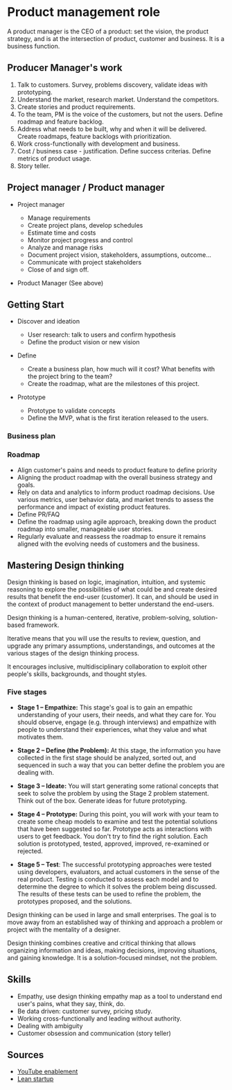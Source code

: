 # Product management role

A product manager is the CEO of a product: set the vision, the product strategy, and is at the intersection of product, customer and business. It is a business function.

## Producer Manager's work

1. Talk to customers. Survey, problems discovery, validate ideas with prototyping.
1. Understand the market, research market. Understand the competitors.
1. Create stories and product requirements.
1. To the team, PM is the voice of the customers, but not the users. Define roadmap and feature backlog.
1. Address what needs to be built, why and when it will be delivered. Create roadmaps, feature backlogs with prioritization.
1. Work cross-functionally with development and business.
1. Cost / business case - justification. Define success criterias. Define metrics of product usage.
1. Story teller.

## Project manager / Product manager

* Project manager

    * Manage requirements
    * Create project plans, develop schedules
    * Estimate time and costs
    * Monitor project progress and control
    * Analyze and manage risks
    * Document project vision, stakeholders, assumptions, outcome...
    * Communicate with project stakeholders
    * Close of and sign off.

* Product Manager (See above)

## Getting Start

* Discover and ideation
    
    * User research: talk to users and confirm hypothesis
    * Define the product vision or new vision
* Define

    * Create a business plan, how much will it cost? What benefits with the project bring to the team?
    * Create the roadmap, what are the milestones of this project.

* Prototype
    * Prototype to validate concepts
    * Define the MVP, what is the first iteration released to the users.

### Business plan

### Roadmap

* Align customer's pains and needs to product feature to define priority
* Aligning the product roadmap with the overall business strategy and goals.
* Rely on data and analytics to inform product roadmap decisions. Use various metrics, user behavior data, and market trends to assess the performance and impact of existing product features.
* Define PR/FAQ
* Define the roadmap using agile approach, breaking down the product roadmap into smaller, manageable user stories. 
* Regularly evaluate and reassess the roadmap to ensure it remains aligned with the evolving needs of customers and the business.

## Mastering Design thinking

Design thinking is based on logic, imagination, intuition, and systemic reasoning to explore the possibilities of what could be and create desired results that benefit the end-user (customer). It can, and should be used in the context of product management to better understand the end-users.

Design thinking is a human-centered, iterative, problem-solving, solution-based framework.

Iterative means that you will use the results to review, question, and upgrade any primary assumptions, understandings, and outcomes at the various stages of the design thinking process.

It encourages inclusive, multidisciplinary collaboration to exploit other people's skills, backgrounds, and thought styles.

### Five stages

* **Stage 1 – Empathize:** This stage's goal is to gain an empathic understanding of your users, their needs, and what they care for. You should observe, engage (e.g. through interviews) and empathize with people to understand their experiences, what they value and what motivates them.
* **Stage 2 – Define (the Problem):** At this stage, the information you have collected in the first stage should be analyzed, sorted out, and sequenced in such a way that you can better define the problem you are dealing with.
* **Stage 3 – Ideate:** You will start generating some rational concepts that seek to solve the problem by using the Stage 2 problem statement. Think out of the box. Generate ideas for future prototyping.

* **Stage 4 – Prototype:** During this point, you will work with your team to create some cheap models to examine and test the potential solutions that have been suggested so far. Prototype acts as interactions with users to get feedback. You don't try to find the right solution. Each solution is prototyped, tested, approved, improved, rе-examined or rejected.

* **Stage 5 – Test**: The successful prototyping approaches were tested using developers, evaluators, and actual customers in the sense of the real product. Testing is conducted to assess each model and to determine the degree to which it solves the problem being discussed. The results of these tests can be used to refine the problem, the prototypes proposed, and the solutions.

Design thinking can be used in large and small enterprises. The goal is to move away from an established way of thinking and approach a problem or project with the mentality of a designer.

Design thinking combines creative and critical thinking that allows organizing information and ideas, making decisions, improving situations, and gaining knowledge. It is a solution-focused mindset, not the problem.

## Skills

* Empathy, use design thinking empathy map as a tool to understand end user's pains, what they say, think, do.
* Be data driven: customer survey, pricing study.
* Working cross-functionally and leading without authority.
* Dealing with ambiguity
* Customer obsession and communication (story teller)

## Sources

* [YouTube enablement](https://www.youtube.com/playlist?list=PLcMv0LrPMqFXE-S81xGd0H0r49cxko4AV)
* [Lean startup](./lean-startup.md)